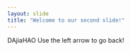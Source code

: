 ```yaml
---
layout: slide
title: "Welcome to our second slide!"
---
```

DAjiaHAO
Use the left arrow to go back!
